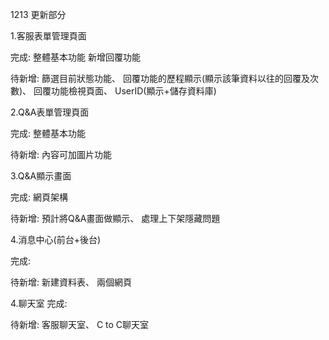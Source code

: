 1213 更新部分

1.客服表單管理頁面

完成:
整體基本功能
新增回覆功能

待新增:
篩選目前狀態功能、
回覆功能的歷程顯示(顯示該筆資料以往的回覆及次數)、
回覆功能檢視頁面、
UserID(顯示+儲存資料庫)

2.Q&A表單管理頁面

完成:
整體基本功能

待新增:
內容可加圖片功能

3.Q&A顯示畫面

完成:
網頁架構

待新增:
預計將Q&A畫面做顯示、
處理上下架隱藏問題

4.消息中心(前台+後台)

完成:

待新增:
新建資料表、
兩個網頁

4.聊天室
完成:

待新增:
客服聊天室、
C to C聊天室
